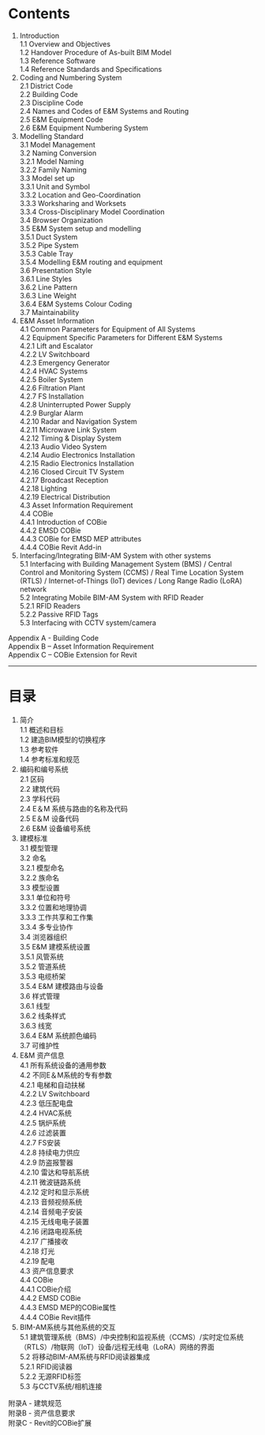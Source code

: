 # Contents
1. Introduction  
  1.1 Overview and Objectives  
  1.2 Handover Procedure of As-built BIM Model  
  1.3 Reference Software  
  1.4 Reference Standards and Specifications
2. Coding and Numbering System  
  2.1 District Code  
  2.2 Building Code  
  2.3 Discipline Code  
  2.4 Names and Codes of E&M Systems and Routing  
  2.5 E&M Equipment Code  
  2.6 E&M Equipment Numbering System  
3. Modelling Standard  
  3.1 Model Management  
  3.2 Naming Conversion  
    3.2.1 Model Naming  
    3.2.2 Family Naming  
  3.3 Model set up  
    3.3.1 Unit and Symbol  
    3.3.2 Location and Geo-Coordination  
    3.3.3 Worksharing and Worksets  
    3.3.4 Cross-Disciplinary Model Coordination  
  3.4 Browser Organization  
  3.5 E&M System setup and modelling  
    3.5.1 Duct System  
    3.5.2 Pipe System  
    3.5.3 Cable Tray  
    3.5.4 Modelling E&M routing and equipment  
  3.6 Presentation Style  
    3.6.1 Line Styles  
    3.6.2 Line Pattern  
    3.6.3 Line Weight  
    3.6.4 E&M Systems Colour Coding  
  3.7 Maintainability  
4. E&M Asset Information  
  4.1 Common Parameters for Equipment of All Systems  
  4.2 Equipment Specific Parameters for Different E&M Systems  
    4.2.1 Lift and Escalator  
    4.2.2 LV Switchboard  
    4.2.3 Emergency Generator  
    4.2.4 HVAC Systems  
    4.2.5 Boiler System  
    4.2.6 Filtration Plant  
    4.2.7 FS Installation  
    4.2.8 Uninterrupted Power Supply  
    4.2.9 Burglar Alarm  
    4.2.10 Radar and Navigation System  
    4.2.11 Microwave Link System  
    4.2.12 Timing & Display System  
    4.2.13 Audio Video System  
    4.2.14 Audio Electronics Installation  
    4.2.15 Radio Electronics Installation  
    4.2.16 Closed Circuit TV System  
    4.2.17 Broadcast Reception  
    4.2.18 Lighting  
    4.2.19 Electrical Distribution  
  4.3 Asset Information Requirement  
  4.4 COBie  
    4.4.1 Introduction of COBie  
    4.4.2 EMSD COBie  
    4.4.3 COBie for EMSD MEP attributes  
    4.4.4 COBie Revit Add-in  
5. Interfacing/Integrating BIM-AM System with other systems  
  5.1 Interfacing with Building Management System (BMS) / Central Control and Monitoring System (CCMS) / Real Time Location System (RTLS) / Internet-of-Things (IoT) devices / Long Range Radio (LoRA) network  
  5.2 Integrating Mobile BIM-AM System with RFID Reader  
    5.2.1 RFID Readers  
    5.2.2 Passive RFID Tags  
  5.3 Interfacing with CCTV system/camera  
  
Appendix A - Building Code  
Appendix B – Asset Information Requirement  
Appendix C – COBie Extension for Revit 
 
----



# 目录  
1. 简介   
  1.1 概述和目标  
  1.2 建造BIM模型的切换程序  
  1.3 参考软件  
  1.4 参考标准和规范
2. 编码和编号系统  
  2.1 区码  
  2.2 建筑代码  
  2.3 学科代码  
  2.4 E＆M 系统与路由的名称及代码  
  2.5 E＆M 设备代码  
  2.6 E&M 设备编号系统  
3. 建模标准  
  3.1 模型管理  
  3.2 命名  
    3.2.1 模型命名  
    3.2.2 族命名  
  3.3 模型设置  
    3.3.1 单位和符号  
    3.3.2 位置和地理协调  
    3.3.3 工作共享和工作集  
    3.3.4 多专业协作  
  3.4 浏览器组织  
  3.5 E&M 建模系统设置  
    3.5.1 风管系统  
    3.5.2 管道系统  
    3.5.3 电缆桥架  
    3.5.4 E&M 建模路由与设备  
  3.6 样式管理  
    3.6.1 线型  
    3.6.2 线条样式  
    3.6.3 线宽  
    3.6.4 E&M 系统颜色编码  
  3.7 可维护性  
4. E&M 资产信息  
  4.1 所有系统设备的通用参数  
  4.2 不同E＆M系统的专有参数  
    4.2.1 电梯和自动扶梯  
    4.2.2 LV Switchboard  
    4.2.3 低压配电盘  
    4.2.4 HVAC系统  
    4.2.5 锅炉系统  
    4.2.6 过滤装置  
    4.2.7 FS安装  
    4.2.8 持续电力供应  
    4.2.9 防盗报警器  
    4.2.10 雷达和导航系统  
    4.2.11 微波链路系统  
    4.2.12 定时和显示系统  
    4.2.13 音频视频系统  
    4.2.14 音频电子安装  
    4.2.15 无线电电子装置  
    4.2.16 闭路电视系统  
    4.2.17 广播接收  
    4.2.18 灯光  
    4.2.19 配电  
  4.3 资产信息要求  
  4.4 COBie  
    4.4.1 COBie介绍  
    4.4.2 EMSD COBie  
    4.4.3 EMSD MEP的COBie属性  
    4.4.4 COBie Revit插件  
5. BIM-AM系统与其他系统的交互  
  5.1 建筑管理系统（BMS）/中央控制和监视系统（CCMS）/实时定位系统（RTLS）/物联网（IoT）设备/远程无线电（LoRA）网络的界面  
  5.2 将移动BIM-AM系统与RFID阅读器集成  
    5.2.1 RFID阅读器  
    5.2.2 无源RFID标签  
  5.3 与CCTV系统/相机连接  
  
附录A - 建筑规范  
附录B - 资产信息要求  
附录C - Revit的COBie扩展 
